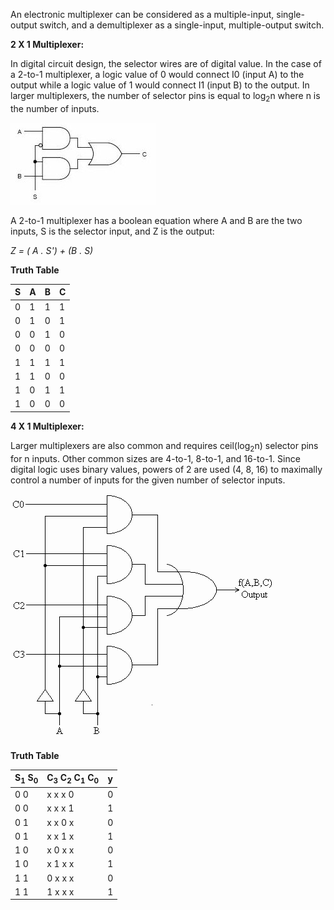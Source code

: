  An electronic multiplexer can be considered as a multiple-input, single-output switch, and a demultiplexer as a single-input, multiple-output switch.

**2 X 1 Multiplexer:**

In digital circuit design, the selector wires are of digital value. In the case of a 2-to-1 multiplexer, a logic value of 0 would connect I0 (input A) to the output while a logic value of 1 would connect I1 (input B) to the output. In larger multiplexers, the number of selector pins is equal to log<sub>2</sub>n where n is the number of inputs.

<img src="images/2X1mux.jpg">

A 2-to-1 multiplexer has a boolean equation where A and B are the two inputs, S is the selector input, and Z is the output: 

*Z = ( A . S') + (B . S)*

**Truth Table** 

|S|A|B|C|
|-|-|-|-|
|0|1|1|1|
|0|1|0|1|
|0|0|1|0|
|0|0|0|0|
|1|1|1|1|
|1|1|0|0|
|1|0|1|1|
|1|0|0|0|

**4 X 1 Multiplexer:**

Larger multiplexers are also common and requires ceil(log<sub>2</sub>n) selector pins for n inputs. Other common sizes are 4-to-1, 8-to-1, and 16-to-1. Since digital logic uses binary values, powers of 2 are used (4, 8, 16) to maximally control a number of inputs for the given number of selector inputs. 

<img src="images/multiplexer.gif">

**Truth Table** 

|S<sub>1</sub>  S<sub>0</sub> | C<sub>3</sub> C<sub>2</sub> C<sub>1</sub> C<sub>0</sub> | y |
|-----------------------------|---------------------------------------------------------|---|
|      0           0          |       x             x             x             0       | 0 |
|      0           0          |       x             x             x             1       | 1 |
|      0           1          |       x             x             0             x       | 0 |
|      0           1          |       x             x             1             x       | 1 |
|      1           0          |       x             0             x             x       | 0 |
|      1           0          |       x             1             x             x       | 1 |
|      1           1          |       0             x             x             x       | 0 |
|      1           1          |       1             x             x             x       | 1 |         
